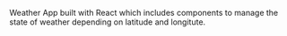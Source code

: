 Weather App built with React which includes components to manage the state of weather depending on latitude and longitute.
